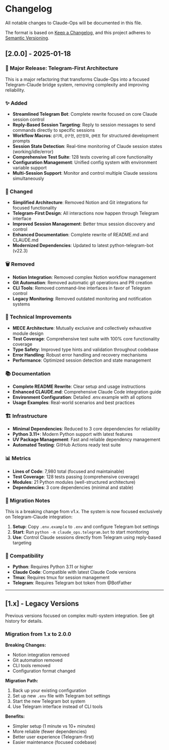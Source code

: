 # Changelog

All notable changes to Claude-Ops will be documented in this file.

The format is based on [Keep a Changelog](https://keepachangelog.com/en/1.0.0/),
and this project adheres to [Semantic Versioning](https://semver.org/spec/v2.0.0.html).

## [2.0.0] - 2025-01-18

### 🎯 Major Release: Telegram-First Architecture

This is a major refactoring that transforms Claude-Ops into a focused Telegram-Claude bridge system, removing complexity and improving reliability.

### ✨ Added
- **Streamlined Telegram Bot**: Complete rewrite focused on core Claude session control
- **Reply-Based Session Targeting**: Reply to session messages to send commands directly to specific sessions
- **Workflow Macros**: `@기획`, `@구현`, `@안정화`, `@배포` for structured development prompts
- **Session State Detection**: Real-time monitoring of Claude session states (working/idle/error)
- **Comprehensive Test Suite**: 128 tests covering all core functionality
- **Configuration Management**: Unified config system with environment variable support
- **Multi-Session Support**: Monitor and control multiple Claude sessions simultaneously

### 🔄 Changed
- **Simplified Architecture**: Removed Notion and Git integrations for focused functionality
- **Telegram-First Design**: All interactions now happen through Telegram interface
- **Improved Session Management**: Better tmux session discovery and control
- **Enhanced Documentation**: Complete rewrite of README.md and CLAUDE.md
- **Modernized Dependencies**: Updated to latest python-telegram-bot (v22.3)

### 🗑️ Removed
- **Notion Integration**: Removed complex Notion workflow management
- **Git Automation**: Removed automatic git operations and PR creation
- **CLI Tools**: Removed command-line interfaces in favor of Telegram control
- **Legacy Monitoring**: Removed outdated monitoring and notification systems

### 🔧 Technical Improvements
- **MECE Architecture**: Mutually exclusive and collectively exhaustive module design
- **Test Coverage**: Comprehensive test suite with 100% core functionality coverage
- **Type Safety**: Improved type hints and validation throughout codebase
- **Error Handling**: Robust error handling and recovery mechanisms
- **Performance**: Optimized session detection and state management

### 📚 Documentation
- **Complete README Rewrite**: Clear setup and usage instructions
- **Enhanced CLAUDE.md**: Comprehensive Claude Code integration guide
- **Environment Configuration**: Detailed .env.example with all options
- **Usage Examples**: Real-world scenarios and best practices

### 🏗️ Infrastructure
- **Minimal Dependencies**: Reduced to 3 core dependencies for reliability
- **Python 3.11+**: Modern Python support with latest features
- **UV Package Management**: Fast and reliable dependency management
- **Automated Testing**: GitHub Actions ready test suite

### 📊 Metrics
- **Lines of Code**: 7,980 total (focused and maintainable)
- **Test Coverage**: 128 tests passing (comprehensive coverage)
- **Modules**: 21 Python modules (well-structured architecture)
- **Dependencies**: 3 core dependencies (minimal and stable)

### 🎉 Migration Notes
This is a breaking change from v1.x. The system is now focused exclusively on Telegram-Claude integration:

1. **Setup**: Copy `.env.example` to `.env` and configure Telegram bot settings
2. **Start**: Run `python -m claude_ops.telegram.bot` to start monitoring
3. **Use**: Control Claude sessions directly from Telegram using reply-based targeting

### 🔗 Compatibility
- **Python**: Requires Python 3.11 or higher
- **Claude Code**: Compatible with latest Claude Code versions
- **Tmux**: Requires tmux for session management
- **Telegram**: Requires Telegram bot token from @BotFather

---

## [1.x] - Legacy Versions

Previous versions focused on complex multi-system integration. See git history for details.

### Migration from 1.x to 2.0.0

**Breaking Changes:**
- Notion integration removed
- Git automation removed
- CLI tools removed
- Configuration format changed

**Migration Path:**
1. Back up your existing configuration
2. Set up new `.env` file with Telegram bot settings
3. Start the new Telegram bot system
4. Use Telegram interface instead of CLI tools

**Benefits:**
- Simpler setup (1 minute vs 10+ minutes)
- More reliable (fewer dependencies)
- Better user experience (Telegram-first)
- Easier maintenance (focused codebase)
